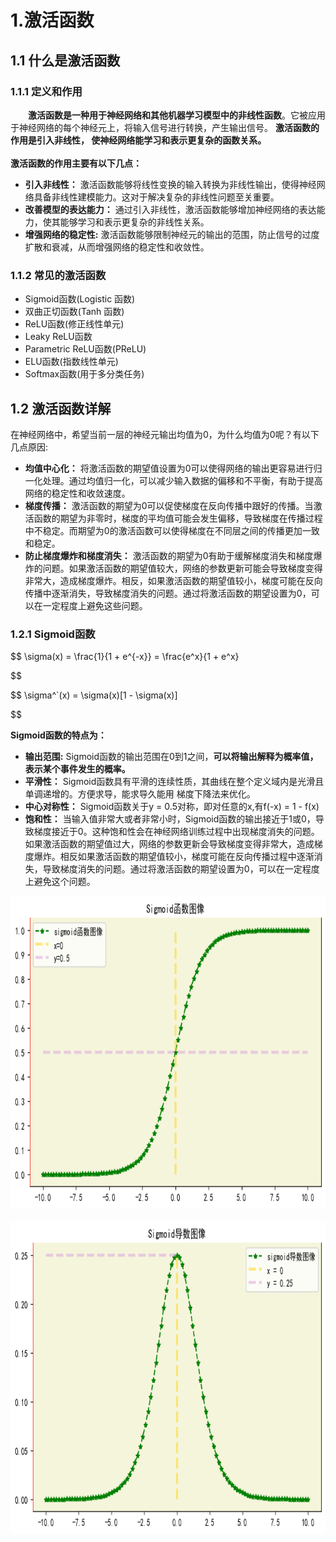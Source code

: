 # 1.激活函数

## 1.1 什么是激活函数

### 1.1.1 定义和作用

&emsp;&emsp;**激活函数是一种用于神经网络和其他机器学习模型中的非线性函数**。它被应用于神经网络的每个神经元上，将输入信号进行转换，产生输出信号。
**激活函数的作用是引入非线性， 使神经网络能学习和表示更复杂的函数关系。**
<br /> <br />
**激活函数的作用主要有以下几点：**

* **引入非线性：** 激活函数能够将线性变换的输入转换为非线性输出，使得神经网络具备非线性建模能力。这对于解决复杂的非线性问题至关重要。
  <br />
* **改善模型的表达能力：** 通过引入非线性，激活函数能够增加神经网络的表达能力，使其能够学习和表示更复杂的非线性关系。
  <br />
* **增强网络的稳定性:** 激活函数能够限制神经元的输出的范围，防止信号的过度扩散和衰减，从而增强网络的稳定性和收敛性。

### 1.1.2 常见的激活函数

- Sigmoid函数(Logistic 函数)
- 双曲正切函数(Tanh 函数)
- ReLU函数(修正线性单元)
- Leaky ReLU函数
- Parametric ReLU函数(PReLU)
- ELU函数(指数线性单元)
- Softmax函数(用于多分类任务)

## 1.2 激活函数详解

在神经网络中，希望当前一层的神经元输出均值为0，为什么均值为0呢？有以下几点原因:

* **均值中心化：** 将激活函数的期望值设置为0可以使得网络的输出更容易进行归一化处理。通过均值归一化，可以减少输入数据的偏移和不平衡，有助于提高网络的稳定性和收敛速度。
  <br />
* **梯度传播：** 激活函数的期望为0可以促使梯度在反向传播中跟好的传播。当激活函数的期望为非零时，梯度的平均值可能会发生偏移，导致梯度在传播过程中不稳定。而期望为0的激活函数可以使得梯度在不同层之间的传播更加一致和稳定。
  <br />
* **防止梯度爆炸和梯度消失：** 激活函数的期望为0有助于缓解梯度消失和梯度爆炸的问题。如果激活函数的期望值较大，网络的参数更新可能会导致梯度变得非常大，造成梯度爆炸。相反，如果激活函数的期望值较小，梯度可能在反向传播中逐渐消失，导致梯度消失的问题。通过将激活函数的期望设置为0，可以在一定程度上避免这些问题。

### 1.2.1 Sigmoid函数

$$
\sigma(x) = \frac{1}{1 + e^{-x}} = \frac{e^x}{1 + e^x}

$$

$$
\sigma^`(x) = \sigma(x)[1 - \sigma(x)]

$$

**Sigmoid函数的特点为：**

* **输出范围:** Sigmoid函数的输出范围在0到1之间，**可以将输出解释为概率值，表示某个事件发生的概率。**
  <br />
* **平滑性：** Sigmoid函数具有平滑的连续性质，其曲线在整个定义域内是光滑且单调递增的。方便求导，能求导久能用  梯度下降法来优化。
  <br />
* **中心对称性：** Sigmoid函数关于y = 0.5对称，即对任意的x,有f(-x) = 1 - f(x)
  <br />
* **饱和性：** 当输入值非常大或者非常小时，Sigmoid函数的输出接近于1或0，导致梯度接近于0。这种饱和性会在神经网络训练过程中出现梯度消失的问题。如果激活函数的期望值过大，网络的参数更新会导致梯度变得非常大，造成梯度爆炸。相反如果激活函数的期望值较小，梯度可能在反向传播过程中逐渐消失，导致梯度消失的问题。通过将激活函数的期望设置为0，可以在一定程度上避免这个问题。

<div align="center"> <img src="figure/Sigmoid函数图像.png" "xxx" width = 800 height = 500 /> </div>
<br />
<div align="center"> <img src="figure/Sigmoid导数图像.png" width = 800 height = 500 /> </div>
